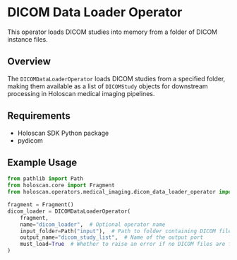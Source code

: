 # DICOM Data Loader Operator

This operator loads DICOM studies into memory from a folder of DICOM instance files.

## Overview

The `DICOMDataLoaderOperator` loads DICOM studies from a specified folder, making them available as a list of `DICOMStudy` objects for downstream processing in Holoscan medical imaging pipelines.

## Requirements

- Holoscan SDK Python package
- pydicom

## Example Usage

```python
from pathlib import Path
from holoscan.core import Fragment
from holoscan.operators.medical_imaging.dicom_data_loader_operator import DICOMDataLoaderOperator

fragment = Fragment()
dicom_loader = DICOMDataLoaderOperator(
    fragment,
    name="dicom_loader",  # Optional operator name
    input_folder=Path("input"),  # Path to folder containing DICOM files
    output_name="dicom_study_list",  # Name of the output port
    must_load=True  # Whether to raise an error if no DICOM files are found
)
```
